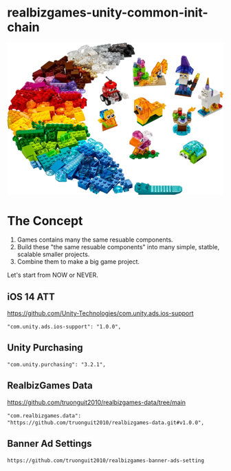 # realbizgames-unity-common-init-chain

![The product concept](Images~/Lego_Concept.jpeg)

# The Concept
1. Games contains many the same resuable components.
2. Build these "the same resuable components" into many simple, statble, scalable smaller projects.
3. Combine them to make a big game project.


Let's start from NOW or NEVER.
  
## iOS 14 ATT

https://github.com/Unity-Technologies/com.unity.ads.ios-support

```
"com.unity.ads.ios-support": "1.0.0",
```

## Unity Purchasing

```
"com.unity.purchasing": "3.2.1",
```

## RealbizGames Data
https://github.com/truonguit2010/realbizgames-data/tree/main
```
"com.realbizgames.data": "https://github.com/truonguit2010/realbizgames-data.git#v1.0.0",
```

## Banner Ad Settings

```
https://github.com/truonguit2010/realbizgames-banner-ads-setting
```
